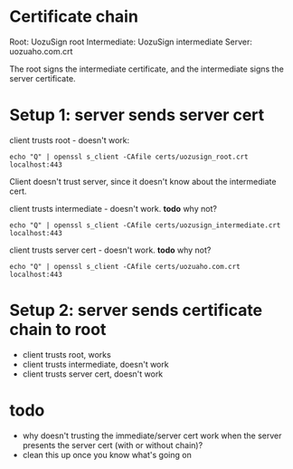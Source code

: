 # Certificate chain

Root:           UozuSign root
Intermediate:   UozuSign intermediate
Server:         uozuaho.com.crt

The root signs the intermediate certificate, and the intermediate signs the server certificate.

# Setup 1: server sends server cert

client trusts root - doesn't work:

`echo "Q" | openssl s_client -CAfile certs/uozusign_root.crt localhost:443`

Client doesn't trust server, since it doesn't know about the intermediate cert.

client trusts intermediate - doesn't work. **todo** why not?

`echo "Q" | openssl s_client -CAfile certs/uozusign_intermediate.crt localhost:443`

client trusts server cert - doesn't work. **todo** why not?

`echo "Q" | openssl s_client -CAfile certs/uozuaho.com.crt localhost:443`

# Setup 2: server sends certificate chain to root

- client trusts root, works
- client trusts intermediate, doesn't work
- client trusts server cert, doesn't work

# todo
- why doesn't trusting the immediate/server cert work when the server
  presents the server cert (with or without chain)?
- clean this up once you know what's going on